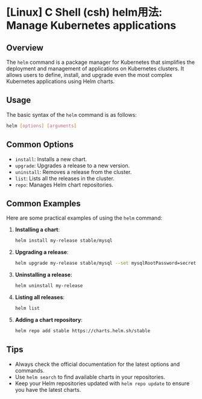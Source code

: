 # [Linux] C Shell (csh) helm用法: Manage Kubernetes applications

## Overview
The `helm` command is a package manager for Kubernetes that simplifies the deployment and management of applications on Kubernetes clusters. It allows users to define, install, and upgrade even the most complex Kubernetes applications using Helm charts.

## Usage
The basic syntax of the `helm` command is as follows:

```bash
helm [options] [arguments]
```

## Common Options
- `install`: Installs a new chart.
- `upgrade`: Upgrades a release to a new version.
- `uninstall`: Removes a release from the cluster.
- `list`: Lists all the releases in the cluster.
- `repo`: Manages Helm chart repositories.

## Common Examples
Here are some practical examples of using the `helm` command:

1. **Installing a chart**:
   ```bash
   helm install my-release stable/mysql
   ```

2. **Upgrading a release**:
   ```bash
   helm upgrade my-release stable/mysql --set mysqlRootPassword=secret
   ```

3. **Uninstalling a release**:
   ```bash
   helm uninstall my-release
   ```

4. **Listing all releases**:
   ```bash
   helm list
   ```

5. **Adding a chart repository**:
   ```bash
   helm repo add stable https://charts.helm.sh/stable
   ```

## Tips
- Always check the official documentation for the latest options and commands.
- Use `helm search` to find available charts in your repositories.
- Keep your Helm repositories updated with `helm repo update` to ensure you have the latest charts.